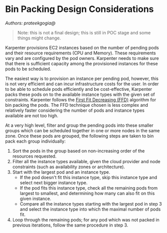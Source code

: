 # Bin Packing Design Considerations
*Authors: prateekgogia@*

> Note: this is not a final design; this is still in POC stage and
> some things might change.

Karpenter provisions EC2 instances based on the number of pending pods
and their resource requirements (CPU and Memory). These requirements
vary and are configured by the pod owners. Karpenter needs to make
sure that there is sufficient capacity among the provisioned instances
for these pods to be scheduled.

The easiest way is to provision an instance per pending pod, however,
this is not very efficient and can incur infrastructure costs for the
user. In order to be able to schedule pods efficiently and be
cost-effective, Karpenter packs these pods on to the available
instance types with the given set of constraints. Karpenter follows
the [First Fit Decreasing (FFD)](https://en.wikipedia.org/wiki/Bin_packing_problem#First_Fit_Decreasing_(FFD))
algorithm for bin packing the pods. The FFD technique chosen is less
complex and relatively faster considering the number of pods and
instance types available are not too high.

At a very high level, filter and group the pending pods into these
smaller groups which can be scheduled together in one or more nodes in
the same zone. Once these pods are grouped, the following steps are
taken to bin pack each group individually:

1. Sort the pods in the group based on non-increasing order of the
   resources requested.
2. Filter all the instance types available, given the cloud provider
   and node constraints (such as availability zones or architecture).
3. Start with the largest pod and an instance type.
    - If the pod doesn't fit this instance type, skip this instance
      type and select next bigger instance type.
    - If the pod fits this instance type, check all the remaining pods
      from largest to smallest, and determining how many can also fit on
      this given instance.
    - Compare all the instance types starting with the largest pod in
      step 3 and select the instance type into which the maximal
      number of pods fit.
4. Loop through the remaining pods; for any pod which was not packed
   in previous iterations, follow the same procedure in step 3.

